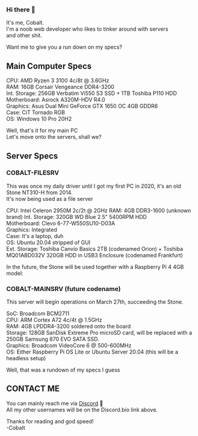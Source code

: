 ### Hi there 👋

It's me, Cobalt.  
I'm a noob web developer who likes to tinker around with servers  
and other shit.  

Want me to give you a run down on my specs?  

## Main Computer Specs  

CPU: AMD Ryzen 3 3100 4c/8t @ 3.6GHz  
RAM: 16GB Corsair Vengeance DDR4-3200  
Int. Storage: 256GB Verbatim Vi550 S3 SSD + 1TB Toshiba P110 HDD  
Motherboard: Asrock A320M-HDV R4.0  
Graphics: Asus Dual Mini GeForce GTX 1650 OC 4GB GDDR6  
Case: CiT Tornado RGB  
OS: Windows 10 Pro 20H2  

Well, that's it for my main PC  
Let's move onto the servers, shall we?  

## Server Specs  

### COBALT-FILESRV

This was once my daily driver until I got my first PC in 2020, it's an old Stone NT310-H from 2014.  
It's now being used as a file server

CPU: Intel Celeron 2950M 2c/2t @ 2GHz
RAM: 4GB DDR3-1600 (unknown brand)
Int. Storage: 320GB WD Blue 2.5" 5400RPM HDD  
Motherboard: Clevo 6-77-W550SU10-D03A  
Graphics: Integrated  
Case: It's a laptop, duh  
OS: Ubuntu 20.04 stripped of GUI  
Ext. Storage: Toshiba Canvio Basics 2TB (codenamed Orion) + Toshiba MQ01ABD032V 320GB HDD in USB3 Enclosure (codenamed Frankfurt)  

In the future, the Stone will be used together with a Raspberry Pi 4 4GB model:  

### COBALT-MAINSRV (future codename)

This server will begin operations on March 27th, succeeding the Stone.

SoC: Broadcom BCM2711  
CPU: ARM Cortex A72 4c/4t @ 1.5GHz  
RAM: 4GB LPDDR4-3200 soldered onto the board  
Storage: 128GB SanDisk Extreme Pro microSD card, will be replaced with a 250GB Samsung 870 EVO SATA SSD.  
Graphics: Broadcom VideoCore 6 @ 500-600MHz  
OS: Either Raspberry Pi OS Lite or Ubuntu Server 20.04 (this will be a headless setup)  

Well, that was a rundown of my specs I guess

## CONTACT ME

You can mainly reach me via [Discord](dsc.bio/criterion4101) :speech_balloon:  
All my other usernames will be on the Discord.bio link above.  

Thanks for reading and god speed!  
-Cobalt  
